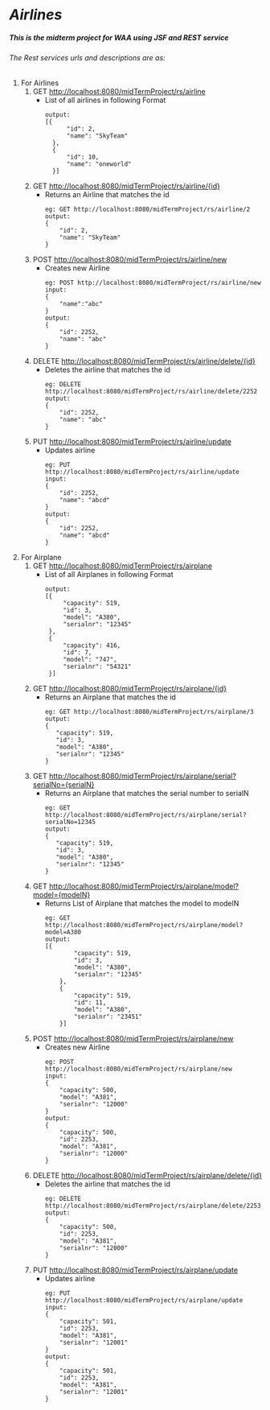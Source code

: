 # _Airlines_
##### This is the midterm project for WAA using JSF and REST service

###### The Rest services urls and descriptions are as:

1. For Airlines
    1. GET [http://localhost:8080/midTermProject/rs/airline]()
        * List of all airlines in following Format
          ```
          output:
          [{
                "id": 2,
                "name": "SkyTeam"
            },
            {
                "id": 10,
                "name": "oneworld"
            }]
            ```
    2. GET [http://localhost:8080/midTermProject/rs/airline/{id}]()
        * Returns an Airline that matches the id
            ```
            eg: GET http://localhost:8080/midTermProject/rs/airline/2
            output: 
            {
                "id": 2,
                "name": "SkyTeam"
            }
            ```
    3. POST [http://localhost:8080/midTermProject/rs/airline/new]()
        * Creates new Airline
            ``` 
            eg: POST http://localhost:8080/midTermProject/rs/airline/new
            input: 
            {
            	"name":"abc"
            }
            output:
            {
                "id": 2252,
                "name": "abc"
            }
    4. DELETE [http://localhost:8080/midTermProject/rs/airline/delete/{id}]()
        * Deletes the airline that matches the id
            ```
            eg: DELETE http://localhost:8080/midTermProject/rs/airline/delete/2252
            output:
            {
                "id": 2252,
                "name": "abc"
            }
    5. PUT [http://localhost:8080/midTermProject/rs/airline/update]()
        * Updates airline
            ```
            eg: PUT http://localhost:8080/midTermProject/rs/airline/update
            input:
            {
                "id": 2252,
                "name": "abcd"
            }
            output:
            {
                "id": 2252,
                "name": "abcd"
            }
2. For Airplane
    1. GET [http://localhost:8080/midTermProject/rs/airplane]()
        * List of all Airplanes in following Format
          ```
          output:
          [{
               "capacity": 519,
               "id": 3,
               "model": "A380",
               "serialnr": "12345"
           },
           {
               "capacity": 416,
               "id": 7,
               "model": "747",
               "serialnr": "54321"
           }]
            ```
    2. GET [http://localhost:8080/midTermProject/rs/airplane/{id}]()
        * Returns an Airplane that matches the id
            ```
            eg: GET http://localhost:8080/midTermProject/rs/airplane/3
            output: 
            {
               "capacity": 519,
               "id": 3,
               "model": "A380",
               "serialnr": "12345"
           }
            ```
    3. GET [http://localhost:8080/midTermProject/rs/airplane/serial?serialNo={serialN}]()
        * Returns an Airplane that matches the serial number to serialN
            ```
            eg: GET http://localhost:8080/midTermProject/rs/airplane/serial?serialNo=12345
            output: 
            {
               "capacity": 519,
               "id": 3,
               "model": "A380",
               "serialnr": "12345"
           }
            ```
    4. GET [http://localhost:8080/midTermProject/rs/airplane/model?model={modelN}]()
        * Returns List of Airplane that matches the model to modelN
            ```
            eg: GET http://localhost:8080/midTermProject/rs/airplane/model?model=A380
            output: 
            [{
                    "capacity": 519,
                    "id": 3,
                    "model": "A380",
                    "serialnr": "12345"
                },
                {
                    "capacity": 519,
                    "id": 11,
                    "model": "A380",
                    "serialnr": "23451"
                }]
            ```
    5. POST [http://localhost:8080/midTermProject/rs/airplane/new]()
        * Creates new Airline
            ``` 
            eg: POST http://localhost:8080/midTermProject/rs/airplane/new
            input: 
            {
                "capacity": 500,
                "model": "A381",
                "serialnr": "12000"
            }
            output:
            {
                "capacity": 500,
                "id": 2253,
                "model": "A381",
                "serialnr": "12000"
            }
    5. DELETE [http://localhost:8080/midTermProject/rs/airplane/delete/{id}]()
        * Deletes the airline that matches the id
            ```
            eg: DELETE http://localhost:8080/midTermProject/rs/airplane/delete/2253
            output:
            {
                "capacity": 500,
                "id": 2253,
                "model": "A381",
                "serialnr": "12000"
            }
    6. PUT [http://localhost:8080/midTermProject/rs/airplane/update]()
        * Updates airline
            ```
            eg: PUT http://localhost:8080/midTermProject/rs/airplane/update
            input:
            {
                "capacity": 501,
                "id": 2253,
                "model": "A381",
                "serialnr": "12001"
            }
            output:
            {
                "capacity": 501,
                "id": 2253,
                "model": "A381",
                "serialnr": "12001"
            }